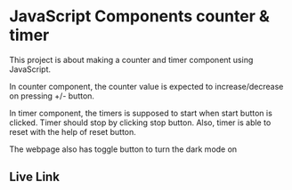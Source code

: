 # JavaScript Components counter & timer

This project is about making a counter and timer component using JavaScript.

In counter component, the counter value is expected to increase/decrease on pressing +/- button.

In timer component, the timers is supposed to start when start button is clicked. Timer should stop by clicking stop button. Also, timer is able to reset with the help of reset button.

The webpage also has toggle button to turn the dark mode on 

## Live Link